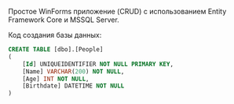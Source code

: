 Простое WinForms приложение (CRUD) с использованием Entity Framework Core и MSSQL Server.

Код создания базы данных:
```sql
CREATE TABLE [dbo].[People]
(
	[Id] UNIQUEIDENTIFIER NOT NULL PRIMARY KEY, 
    [Name] VARCHAR(200) NOT NULL, 
    [Age] INT NOT NULL, 
    [Birthdate] DATETIME NOT NULL
)
